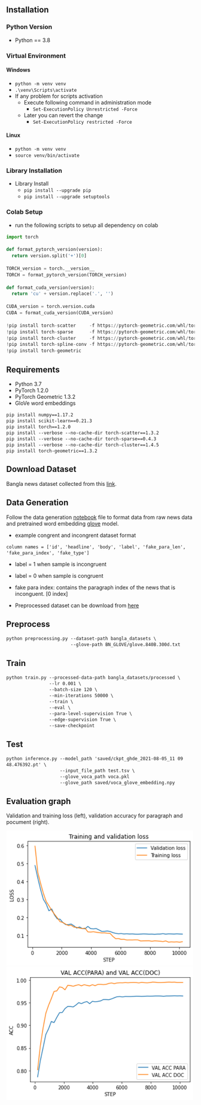 ## Installation

### Python Version

- Python == 3.8

### Virtual Environment

#### Windows

- `python -m venv venv`
- `.\venv\Scripts\activate`
- If any problem for scripts activation
  - Execute following command in administration mode
    - `Set-ExecutionPolicy Unrestricted -Force`
  - Later you can revert the change
    - `Set-ExecutionPolicy restricted -Force`

#### Linux

- `python -m venv venv`
- `source venv/bin/activate`

### Library Installation

- Library Install
  - `pip install --upgrade pip`
  - `pip install --upgrade setuptools`

### Colab Setup

- run the following scripts to setup all dependency on colab

```python
import torch

def format_pytorch_version(version):
  return version.split('+')[0]

TORCH_version = torch.__version__
TORCH = format_pytorch_version(TORCH_version)

def format_cuda_version(version):
  return 'cu' + version.replace('.', '')

CUDA_version = torch.version.cuda
CUDA = format_cuda_version(CUDA_version)

!pip install torch-scatter     -f https://pytorch-geometric.com/whl/torch-{TORCH}+{CUDA}.html
!pip install torch-sparse      -f https://pytorch-geometric.com/whl/torch-{TORCH}+{CUDA}.html
!pip install torch-cluster     -f https://pytorch-geometric.com/whl/torch-{TORCH}+{CUDA}.html
!pip install torch-spline-conv -f https://pytorch-geometric.com/whl/torch-{TORCH}+{CUDA}.html
!pip install torch-geometric 

```

## Requirements
 - Python 3.7
 - PyTorch 1.2.0
 - PyTorch Geometric 1.3.2
 - GloVe word embeddings
```
pip install numpy==1.17.2
pip install scikit-learn==0.21.3
pip install torch==1.2.0
pip install --verbose --no-cache-dir torch-scatter==1.3.2
pip install --verbose --no-cache-dir torch-sparse==0.4.3
pip install --verbose --no-cache-dir torch-cluster==1.4.5
pip install torch-geometric==1.3.2
```

## Download Dataset

Bangla news dataset collected from this [link](https://www.kaggle.com/furcifer/bangla-newspaper-dataset).

## Data Generation
Follow the data generation [notebook](data_get/data_gen.ipynb) file to format data from raw news data and pretrained word embedding [glove](https://www.kaggle.com/aminulpalash/bn-glove840b300d) model.
 - example congrent and incongrent dataset format
 ```
 column names = ['id', 'headline', 'body', 'label', 'fake_para_len', 'fake_para_index', 'fake_type']
 ```
 * label = 1 when sample is incongruent
 * label = 0 when sample is congruent
 * fake para index: contains the paragraph index of the news that is inconguent. [0 index]

* Preprocessed dataset can be download from [here](https://www.kaggle.com/aminulpalash/bangla-news-incongruity-detection)

## Preprocess
```
python preprocessing.py --dataset-path bangla_datasets \
                        --glove-path BN_GLOVE/glove.840B.300d.txt
```
## Train
```
python train.py --processed-data-path bangla_datasets/processed \
                --lr 0.001 \
                --batch-size 120 \
                --min-iterations 50000 \
                --train \
                --eval \
                --para-level-supervision True \
                --edge-supervision True \
                --save-checkpoint
```
## Test

```
python inference.py --model_path 'saved/ckpt_ghde_2021-08-05_11 09 48.476392.pt' \
                    --input_file_path test.tsv \
                    --glove_voca_path voca.pkl
                    --glove_path saved/voca_glove_embedding.npy
```
## Evaluation graph
Validation and training loss (left), validation accuracy for paragraph and pocument (right).
<p float="left">
  <img src="data/loss.png" width=500 />
  <img src="data/accuracy.png" width=500 />  
</p>

